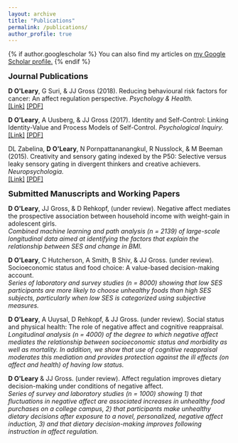 ```yaml
---
layout: archive
title: "Publications"
permalink: /publications/
author_profile: true
---
```


{% if author.googlescholar %}
  You can also find my articles on <u><a href="{{author.googlescholar}}">my Google Scholar profile</a>.</u>
{% endif %}


<!-------------------------------------------------------------------------------
                                      Papers                  
--------------------------------------------------------------------------------->
<strong><font size = "4">Journal Publications</font></strong>

<!--- ------------------------- PH Paper ------------------------ --->
<p>
<strong>D O'Leary</strong>, G Suri,  &amp; JJ Gross (2018). Reducing behavioural risk factors for cancer: An affect regulation perspective. <em>Psychology & Health.</em><br>
<a href="https://www.tandfonline.com/doi/abs/10.1080/08870446.2017.1314480">[Link]</a> 
<a href="https://drive.google.com/file/d/0B2pBR20PBz_IMkY4MmplaWItR00/view">[PDF]</a>
</p>

<!--- ------------------------- PI Paper ------------------------ --->
<p>
<strong>D O'Leary</strong>, A Uusberg, &amp; JJ Gross (2017). Identity and Self-Control: Linking Identity-Value and Process Models of Self-Control. <em>Psychological Inquiry.</em><br>
<a href="https://www.tandfonline.com/doi/abs/10.1080/1047840X.2017.1337404?journalCode=hpli20">[Link]</a> 
<a href="https://drive.google.com/file/d/0B2pBR20PBz_IVWxQbmcwdlpFbkE/view">[PDF]</a>
</p>

<!--- ------------------------- P50 Paper ------------------------ --->
<p>
DL Zabelina, <strong>D O'Leary</strong>, N Pornpattananangkul, R Nusslock, &amp; M Beeman (2015). Creativity and sensory gating indexed by the P50: Selective versus leaky sensory gating in divergent thinkers and creative achievers. <em>Neuropsychologia.</em><br>
<a href="https://www.sciencedirect.com/science/article/abs/pii/S002839321500041X">[Link]</a> 
<a href="https://static1.squarespace.com/static/57ab59ce893fc0d6eb450ccb/t/5907fb08c534a53150513048/1493695241682/Zabelina+P50+Neuropsychologia+2015.pdf">[PDF]</a>
</p>


<!-------------------------------------------------------------------------------
                                      Papers                  
--------------------------------------------------------------------------------->
<strong><font size = "4">Submitted Manuscripts and Working Papers</font></strong>

<!--- ------------------------- P50 Paper ------------------------ --->
<p>
	<strong>D O'Leary</strong>, JJ Gross, &amp; D Rehkopf, (under review). Negative affect mediates the prospective
	association between household income with weight-gain in adolescent girls.
	<br>
	<em>Combined machine learning and path analysis (n = 2139) of large-scale longitudinal data aimed at
	identifying the factors that explain the relationship between SES and change in BMI.</em>
</p>

<!--- ------------------------- P50 Paper ------------------------ --->
<p>
	<strong>D O'Leary</strong>, C Hutcherson, A Smith, B Shiv, &amp; JJ Gross. (under review). Socioeconomic status
	and food choice: A value-based decision-making account.
	<br>
	<em>Series of laboratory and survey studies (n = 8000) showing that low SES participants are more likely to
	choose unhealthy foods than high SES subjects, particularly when low SES is categorized using subjective
	measures. </em>
</p>

<!--- ------------------------- P50 Paper ------------------------ --->
<p>
	<strong>D O'Leary</strong>, A Uuysal, D Rehkopf, &amp; JJ Gross. (under review). Social status and physical health: The role of negative affect and cognitive reappraisal.
	<br>
	<em>Longitudinal analysis (n = 4000) of the degree to which negative affect mediates the relationship between
	socioeconomic status and morbidity as well as mortality. In addition, we show that use of cognitive
	reappraisal moderates this mediation and provides protection against the ill effects (on affect and health)
	of having low status. </em>
</p>

<!--- ------------------------- P50 Paper ------------------------ --->
<p>
	<strong>D O'Leary</strong> &amp; JJ Gross. (under review). Affect regulation improves dietary decision-making under conditions of negative affect.
	<br>
	<em>Series of survey and laboratory studies (n = 1000) showing 1) that fluctuations in negative affect are associated increases in unhealthy food purchases on a college campus, 2) that participants make
	unhealthy dietary decisions after exposure to a novel, personalized, negative affect induction, 3) and that
	dietary decision-making improves following instruction in affect regulation.</em>
</p>




<!-------------------------------------------------------------------------------
                                Talks                
--------------------------------------------------------------------------------->

<!---- <strong><font size = "4">Invited and Conference Talks </font></strong>

<p> Under construction. </p>

<strong><font size = "4">Posters </font></strong>

<p> Under construction. </p>